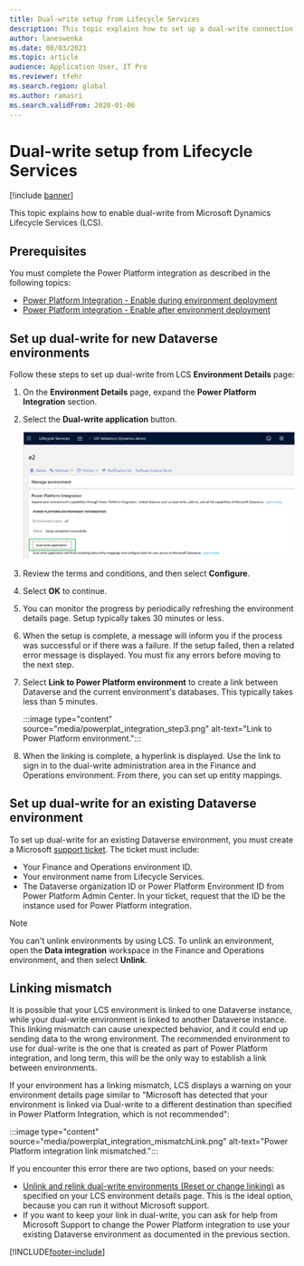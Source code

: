 ```yaml
---
title: Dual-write setup from Lifecycle Services
description: This topic explains how to set up a dual-write connection from Microsoft Dynamics Lifecycle Services (LCS).
author: laneswenka
ms.date: 08/03/2021
ms.topic: article
audience: Application User, IT Pro
ms.reviewer: tfehr
ms.search.region: global
ms.author: ramasri
ms.search.validFrom: 2020-01-06
---
```


# Dual-write setup from Lifecycle Services

[!include [banner](../../includes/banner.md)]



This topic explains how to enable dual-write from Microsoft Dynamics Lifecycle Services (LCS).

## Prerequisites

You must complete the Power Platform integration as described in the following topics:

+ [Power Platform Integration - Enable during environment deployment](../../power-platform/enable-power-platform-integration.md#enable-during-deploy)
+ [Power Platform integration - Enable after environment deployment](../../power-platform/enable-power-platform-integration.md#enable-after-deploy)

## Set up dual-write for new Dataverse environments

Follow these steps to set up dual-write from LCS **Environment Details** page:

1. On the **Environment Details** page, expand the **Power Platform Integration** section.

2. Select the **Dual-write application** button.

    ![Power Platform Integration.](media/powerplat_integration_step2.png)

3. Review the terms and conditions, and then select **Configure**.

4. Select **OK** to continue.

5. You can monitor the progress by periodically refreshing the environment details page. Setup typically takes 30 minutes or less.  

6. When the setup is complete, a message will inform you if the process was successful or if there was a failure. If the setup failed, then a related error message is displayed. You must fix any errors before moving to the next step.

7. Select **Link to Power Platform environment** to create a link between Dataverse and the current environment's databases. This typically takes less than 5 minutes.

    :::image type="content" source="media/powerplat_integration_step3.png" alt-text="Link to Power Platform environment.":::

8. When the linking is complete, a hyperlink is displayed. Use the link to sign in to the dual-write administration area in the Finance and Operations environment. From there, you can set up entity mappings.

## Set up dual-write for an existing Dataverse environment

To set up dual-write for an existing Dataverse environment, you must create a Microsoft [support ticket](../../lifecycle-services/lcs-support.md). The ticket must include:

+ Your Finance and Operations environment ID.
+ Your environment name from Lifecycle Services.
+ The Dataverse organization ID or Power Platform Environment ID from Power Platform Admin Center. In your ticket, request that the ID be the instance used for Power Platform integration.

> [!NOTE]
> You can't unlink environments by using LCS. To unlink an environment, open the **Data integration** workspace in the Finance and Operations environment, and then select **Unlink**.

## Linking mismatch

It is possible that your LCS environment is linked to one Dataverse instance, while your dual-write environment is linked to another Dataverse instance. This linking mismatch can cause unexpected behavior, and it could end up sending data to the wrong environment. The recommended environment to use for dual-write is the one that is created as part of Power Platform integration, and long term, this will be the only way to establish a link between environments.

If your environment has a linking mismatch, LCS displays a warning on your environment details page similar to "Microsoft has detected that your environment is linked via Dual-write to a different destination than specified in Power Platform Integration, which is not recommended":

:::image type="content" source="media/powerplat_integration_mismatchLink.png" alt-text="Power Platform integration link mismatched.":::

If you encounter this error there are two options, based on your needs:

+ [Unlink and relink dual-write environments (Reset or change linking)](relink-environments.md#scenario-reset-or-change-linking) as specified on your LCS environment details page. This is the ideal option, because you can run it without Microsoft support.  
+ If you want to keep your link in dual-write, you can ask for help from Microsoft Support to change the Power Platform integration to use your existing Dataverse environment as documented in the previous section.  

[!INCLUDE[footer-include](../../../../includes/footer-banner.md)]
